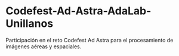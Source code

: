 # Codefest-Ad-Astra-AdaLab-Unillanos
Participación en el reto Codefest Ad Astra para el procesamiento de imágenes aéreas y espaciales.
